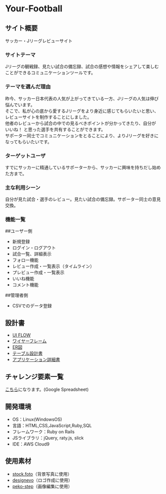 # Your-Football

## サイト概要
サッカー・Jリーグレビューサイト

### サイトテーマ
Jリーグの観戦録、見たい試合の備忘録、試合の感想や情報をシェアして楽しむことができるコミュニケーションツールです。

### テーマを選んだ理由
昨今、サッカー日本代表の人気が上がってきている一方、Jリーグの人気は伸び悩んでいます。<br>
そこで、私が心の底から愛するJリーグをより身近に感じてもらいたいと思い、レビューサイトを制作することにしました。<br>
他者のレビューから試合の中での見るべきポイントが分かってきたり、自分が いいね！ と思った選手を共有することができます。<br>
サポーター同士でコミュニケーションをとることにより、よりJリーグを好きになってもらいたいです。

### ターゲットユーザ
すでにサッカーに精通しているサポーターから、サッカーに興味を持ちだし始めた方まで。

### 主な利用シーン
自分が見た試合・選手のレビュー。見たい試合の備忘録。サポーター同士の意見交換。

### 機能一覧
##ユーザー側
- 新規登録
- ログイン・ログアウト
- 試合一覧、詳細表示
- フォロー機能
- レビュー作成・一覧表示（タイムライン）
- プレビュー作成・一覧表示
- いいね機能
- コメント機能

##管理者側
- CSVでのデータ登録


## 設計書
- [UI FLOW](https://app.diagrams.net/#G1b1_H3XxMl9NhrzRSdtyOsQXq9kYwekxV)
- [ワイヤーフレーム](https://app.diagrams.net/#G1Aa81SvL5Zygn8T46H2VYkKLJOQfdhVOc)
- [ER図](https://app.diagrams.net/#G1PN8wSaeZgaJDjmfvSeOirCY6cbzNr-QE)
- [テーブル設計書](https://docs.google.com/spreadsheets/d/1RikkLlXN60UwJQnC3SwvLmFNM4aEHUhf/edit#gid=577544585)
- [アプリケーション詳細書](https://docs.google.com/spreadsheets/d/1uYNWBr4hRiE5NCLM0t2U0Vg-0LtUBzYA/edit#gid=549108681)


## チャレンジ要素一覧
[こちら](https://docs.google.com/spreadsheets/d/10JjKGOYF_XZ784bWXK7ttFr1zSEk4XW-EPKn-YBaM7A/edit#gid=0)になります。(Google Spreadsheet)

## 開発環境
- OS：Linux(WindowsOS)
- 言語：HTML,CSS,JavaScript,Ruby,SQL
- フレームワーク：Ruby on Rails
- JSライブラリ：jQuery, raty.js, slick
- IDE：AWS Cloud9

## 使用素材
- [stock.foto](https://www.foto.ne.jp/)（背景写真に使用）
- [designevo](https://www.designevo.com/apps/logo/)（ロゴ作成に使用）
- [peko-step](https://www.peko-step.com/)（画像編集に使用）
